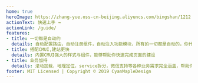 ```yaml
---
home: true
heroImage: https://zhang-yue.oss-cn-beijing.aliyuncs.com/bingshan/1212.png
actionText: 快速上手 →
actionLink: /guide/
features:
- title: 一切都是自动的
  details: 自动配置路由，自动注册组件，自动注入功能模块，所有的一切都是自动的，你什么都不需要做
- title: 搭配CMUI,建站更快
  details: 内置CMUI强大的样式与组件，能够帮助你快速完成页面的建设
- title: 业务加持
  details: 滚动加载，地理定位，service拆分，微信支持等各种业务需求完全涵盖，帮助你快速解决业务逻辑问题
footer: MIT Licensed | Copyright © 2019 CyanMapleDesign
---
```

